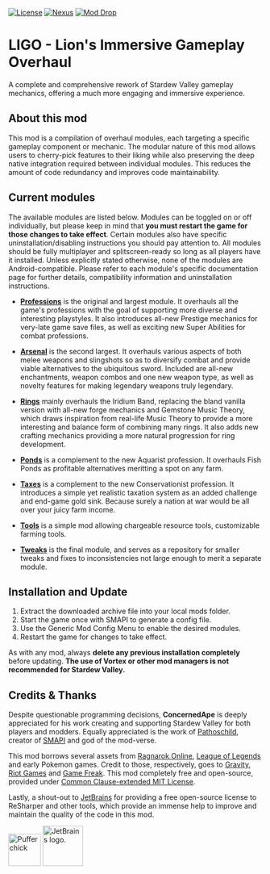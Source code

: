 [![License][shield:license]](LICENSE) [![Nexus][shield:nexus]][url:nexus] [![Mod Drop][shield:moddrop]][url:moddrop]

# LIGO - Lion's Immersive Gameplay Overhaul

A complete and comprehensive rework of Stardew Valley gameplay mechanics, offering a much more engaging and immersive experience.

## About this mod

This mod is a compilation of overhaul modules, each targeting a specific gameplay component or mechanic. The modular nature of this mod allows users to cherry-pick features to their liking while also preserving the deep native integration required between individual modules. This reduces the amount of code redundancy and improves code maintainability.

## Current modules

The available modules are listed below. Modules can be toggled on or off individually, but please keep in mind that **you must restart the game for those changes to take effect**. Certain modules also have specific uninstallation/disabling instructions you should pay attention to. All modules should be fully multiplayer and splitscreen-ready so long as all players have it installed. Unless explicitly stated otherwise, none of the modules are Android-compatible. Please refer to each module's specific documentation page for further details, compatibility information and uninstallation instructions.

- **[Professions](./Modules/Professions/README.md)** is the original and largest module. It overhauls all the game's professions with the goal of supporting more diverse and interesting playstyles. It also introduces all-new Prestige mechanics for very-late game save files, as well as exciting new Super Abilities for combat professions.

- **[Arsenal](./Modules/Arsenal/README.md)** is the second largest. It overhauls various aspects of both melee weapons and slingshots so as to diversify combat and provide viable alternatives to the ubiquitous sword. Included are all-new enchantments, weapon combos and one new weapon type, as well as novelty features for making legendary weapons truly legendary.

- **[Rings](./Modules/Rings/README.md)** mainly overhauls the Iridium Band, replacing the bland vanilla version with all-new forge mechanics and Gemstone Music Theory, which draws inspiration from real-life Music Theory to provide a more interesting and balance form of combining many rings. It also adds new crafting mechanics providing a more natural progression for ring development.

- **[Ponds](./Modules/Ponds/README.md)** is a complement to the new Aquarist profession. It overhauls Fish Ponds as profitable alternatives meritting a spot on any farm.

- **[Taxes](./Modules/Taxes/README.md)** is a complement to the new Conservationist profession. It introduces a simple yet realistic taxation system as an added challenge and end-game gold sink. Because surely a nation at war would be all over your juicy farm income.

- **[Tools](./Modules/Tools/README.md)** is a simple mod allowing chargeable resource tools, customizable farming tools.

- **[Tweaks](./Modules/Tweex/README.md)** is the final module, and serves as a repository for smaller tweaks and fixes to inconsistencies not large enough to merit a separate module.

## Installation and Update

1. Extract the downloaded archive file into your local mods folder.
2. Start the game once with SMAPI to generate a config file.
3. Use the Generic Mod Config Menu to enable the desired modules.
4. Restart the game for changes to take effect.

As with any mod, always **delete any previous installation completely** before updating. 
**The use of Vortex or other mod managers is not recommended for Stardew Valley.**

## Credits & Thanks

Despite questionable programming decisions, **ConcernedApe** is deeply appreciated for his work creating and supporting Stardew Valley for both players and modders. Equally appreciated is the work of [Pathoschild][user:pathoschild], creator of [SMAPI][url:smapi] and god of the mod-verse.

This mod borrows several assets from [Ragnarok Online][url:ragnarok], [League of Legends][url:league] and early Pokemon games. Credit to those, respectively, goes to [Gravity][url:gravity], [Riot Games][url:riot] and [Game Freak][url:gamefreak]. This mod completely free and open-source, provided under [Common Clause-extended MIT License](LICENSE).

Lastly, a shout-out to [JetBrains][url:jetbrains] for providing a free open-source license to ReSharper and other tools, which provide an immense help to improve and maintain the quality of the code in this mod.

<img width="64" src="https://smapi.io/Content/images/pufferchick.png" alt="Pufferchick"> <img width="80" src="https://resources.jetbrains.com/storage/products/company/brand/logos/jb_beam.svg" alt="JetBrains logo.">



<!-- MARKDOWN LINKS & IMAGES -->
[shield:license]: https://img.shields.io/badge/License-Commons%20Clause%20(MIT)-brightgreen?style=for-the-badge
[shield:nexus]: https://img.shields.io/badge/Download-Nexus-yellow?style=for-the-badge
[url:nexus]: https://www.nexusmods.com/stardewvalley/mods/14470
[shield:moddrop]: https://img.shields.io/badge/Download-Mod%20Drop-blue?style=for-the-badge
[url:moddrop]: https://www.moddrop.com/stardew-valley/

[url:stardewvalley]: <https://www.stardewvalley.net/> "Stardew Valley"
[url:jetbrains]: <https://jb.gg/OpenSource> "JetBrains"
[url:smapi]: <https://smapi.io/> "SMAPI"
[url:gamefreak]: <https://www.gamefreak.co.jp/> "Game Freak"
[url:gravity]: <https://www.gravity.co.kr/> "Gravity"
[url:ragnarok]: <https://ro.gnjoy.com/index.asp> "Ragnarok Online"
[url:riot]: <https://www.riotgames.com/> "Riot Games"
[url:league]: <https://www.leagueoflegends.com/> "League of Legends"

[user:pathoschild]: <https://www.nexusmods.com/stardewvalley/users/1552317> "Pathoschild"
